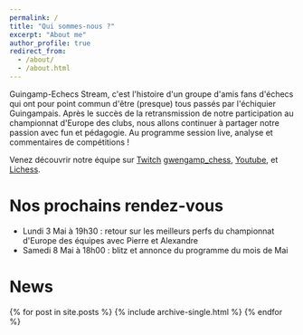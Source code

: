 ```yaml
---
permalink: /
title: "Qui sommes-nous ?"
excerpt: "About me"
author_profile: true
redirect_from: 
  - /about/
  - /about.html
---
```


Guingamp-Echecs Stream, c'est l'histoire d'un groupe d'amis fans d'échecs qui ont pour point commun d'être (presque) tous passés par l'échiquier Guingampais. Après le succès de la retransmission de notre participation au championnat d'Europe des clubs, nous allons continuer à partager notre passion avec fun et pédagogie. Au programme session live, analyse et commentaires de compétitions !

Venez découvrir notre équipe sur [Twitch](../images/twitch.png) [gwengamp_chess](https://www.twitch.tv/gwengamp_chess), [Youtube](https://www.youtube.com/channel/UCDa-Z-OF7U1xfGy3s835AxQ), et [Lichess](https://lichess.org/@/guingamp-echecs).

Nos prochains rendez-vous
======
  * Lundi 3 Mai à 19h30 : retour sur les meilleurs perfs du championnat d'Europe des équipes avec Pierre et Alexandre
  * Samedi 8 Mai à 18h00 : blitz et annonce du programme du mois de Mai

News
======
{% for post in site.posts %}
  {% include archive-single.html %}
{% endfor %}

